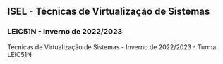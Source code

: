 ## ISEL - Técnicas de Virtualização de Sistemas
### LEIC51N - Inverno de 2022/2023
Técnicas de Virtualização de Sistemas - Inverno de 2022/2023 - Turma LEIC51N

